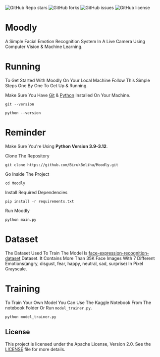 ![GitHub Repo stars](https://img.shields.io/github/stars/BirukBelihu/FaceMaskDetector)
![GitHub forks](https://img.shields.io/github/forks/BirukBelihu/FaceMaskDetector)
![GitHub issues](https://img.shields.io/github/issues/BirukBelihu/FaceMaskDetector)
![GitHub license](https://img.shields.io/github/license/BirukBelihu/FaceMaskDetector)

# Moodly

A Simple Facial Emotion Recognition System In A Live Camera Using Computer Vision & Machine Learning.

# Running

To Get Started With Moodly On Your Local Machine Follow This Simple Steps One By One To Get Up & Running.

Make Sure You Have [Git](https://git-scm.com/) & [Python](https://python.org) Installed On Your Machine.

```
git --version
```

```
python --version
```

# Reminder
Make Sure You're Using <b>Python Version 3.9-3.12</b>.

Clone The Repository

```
git clone https://github.com/BirukBelihu/Moodly.git
```

Go Inside The Project

```
cd Moodly
```

Install Required Dependencies

```
pip install -r requirements.txt
```

Run Moodly
```
python main.py
```

# Dataset
The Dataset Used To Train The Model Is [face-expression-recognition-dataset](https://www.kaggle.com/datasets/jonathanoheix/face-expression-recognition-dataset) Dataset. It Contains More Than 35K Face Images With 7 Different Emotions(angry, disgust, fear, happy, neutral, sad, surprise) In Pixel Grayscale.

# Training
To Train Your Own Model You Can Use The Kaggle Notebook From The notebook Folder Or Run ```model_trainer.py```.

```
python model_trainer.py
```

## License

This project is licensed under the Apache License, Version 2.0. See the [LICENSE](LICENSE) file for more details.
